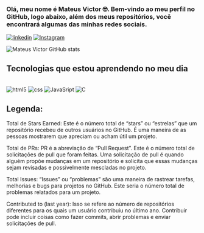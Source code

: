 
### Olá, meu nome é Mateus Victor 🤓. Bem-vindo ao meu perfil no GitHub, logo abaixo, além dos meus repositórios, você encontrará algumas das minhas redes sociais.

[![linkedin](https://img.shields.io/badge/LinkedIn-0077B5?style=for-the-badge&logo=linkedin&logoColor=white)](https://www.linkedin.com/in/mateusvct1/)
[![Instagram](https://img.shields.io/badge/Instagram-E4405F?style=for-the-badge&logo=instagram&logoColor=white)](https://www.instagram.com/mateusvct1//)

![Mateus Victor GitHub stats](https://github-readme-stats.vercel.app/api?username=Mateusvct1&show_icons=true&theme=dark)

## Tecnologias que estou aprendendo no meu dia

<div style="display: inline-block"><br/>
<img style= "align: center" alt="html5" src="https://img.shields.io/badge/HTML5-E34F26?style=for-the-badge&logo=html5&logoColor=white">
<img style= "align: center" alt="css" src="https://img.shields.io/badge/CSS3-1572B6?style=for-the-badge&logo=css3&logoColor=white" >
<img style= "align: center" alt="JavaSript" src="https://img.shields.io/badge/JavaScript-323330?style=for-the-badge&logo=javascript&logoColor=F7DF1E" >
<img style= "align: center" alt="C" src="https://img.shields.io/badge/C-00599C?style=for-the-badge&logo=c&logoColor=white" >
</div>

## Legenda:
<p>
  Total de Stars Earned: Este é o número total de “stars” ou “estrelas” que um repositório recebeu de outros usuários no GitHub. É uma maneira de as pessoas mostrarem que apreciam ou acham útil um projeto.
</p>
<p>
Total de PRs: PR é a abreviação de “Pull Request”. Este é o número total de solicitações de pull que foram feitas. Uma solicitação de pull é quando alguém propõe mudanças em um repositório e solicita que essas mudanças sejam revisadas e possivelmente mescladas no projeto.
</p>
<p>
Total Issues: “Issues” ou “problemas” são uma maneira de rastrear tarefas, melhorias e bugs para projetos no GitHub. Este seria o número total de problemas relatados para um projeto.
</p>
<p>
Contributed to (last year): Isso se refere ao número de repositórios diferentes para os quais um usuário contribuiu no último ano. Contribuir pode incluir coisas como fazer commits, abrir problemas e enviar solicitações de pull.
</p>




